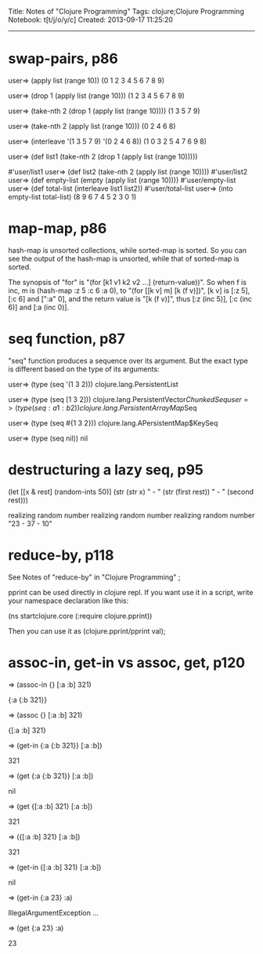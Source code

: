 Title: Notes of "Clojure Programming"
Tags: clojure;Clojure Programming
Notebook: t[t/j/o/y/c]
Created: 2013-09-17 11:25:20

------

# swap-pairs, p86

 

user=> (apply list (range 10)) 
(0 1 2 3 4 5 6 7 8 9) 

user=> (drop 1 (apply list (range 10))) 
(1 2 3 4 5 6 7 8 9)

user=> (take-nth 2 (drop 1 (apply list (range 10)))) 
(1 3 5 7 9) 

user=> (take-nth 2 (apply list (range 10))) 
(0 2 4 6 8) 

user=> (interleave '(1 3 5 7 9) '(0 2 4 6 8)) 
(1 0 3 2 5 4 7 6 9 8) 

user=> (def list1 (take-nth 2 (drop 1 (apply list (range 10)))))

#'user/list1 
user=> (def list2 (take-nth 2 (apply list (range 10)))) 
#'user/list2 
user=> (def empty-list (empty (apply list (range 10)))) 
#'user/empty-list 
user=> (def total-list (interleave list1 list2)) 
#'user/total-list 
user=> (into empty-list total-list) 
(8 9 6 7 4 5 2 3 0 1) 

 

# map-map, p86

 

hash-map is unsorted collections, while sorted-map is sorted. So you can see the output of the hash-map is unsorted, while that of sorted-map is sorted.

 

The synopsis of "for" is "(for [k1 v1 k2 v2 ...] (return-value))". So when f is inc, m is (hash-map :z 5 :c 6 :a 0), to "(for [[k v] m] [k (f v)])", [k v] is [:z 5], [:c 6] and [":a" 0], and the return value is "[k (f v)]", thus [:z (inc 5)], [:c (inc 6)] and [:a (inc 0)].

 

# seq function, p87

 

"seq" function produces a sequence over its argument. But the exact type is different based on the type of its arguments:

 

user=> (type (seq '(1 3 2))) 
clojure.lang.PersistentList

user=> (type (seq [1 3 2])) 
clojure.lang.PersistentVector$ChunkedSeq 
user=> (type (seq {:a 1 :b 2})) 
clojure.lang.PersistentArrayMap$Seq


user=> (type (seq #{1 3 2})) 
clojure.lang.APersistentMap$KeySeq

user=> (type (seq nil)) 
nil 

 

# destructuring a lazy seq, p95

 

 (let [[x & rest] (random-ints 50)] (str (str x) " - " (str (first rest)) " - " (second rest))) 

 

realizing random number 
realizing random number 
realizing random number 
"23 - 37 - 10" 

 

# reduce-by, p118

 

See Notes of "reduce-by" in "Clojure Programming" ;

 

pprint can be used directly in clojure repl. If you want use it in a script, write your namespace declaration like this:

 (ns startclojure.core (:require clojure.pprint))

Then you can use it as (clojure.pprint/pprint val);

 

# assoc-in, get-in vs assoc, get, p120

 

=> (assoc-in {} [:a :b] 321)

{:a {:b 321}}

=> (assoc {} [:a :b] 321)

{[:a :b] 321}

 

=> (get-in {:a {:b 321}} [:a :b])

321

=> (get {:a {:b 321}} [:a :b])

nil

=> (get {[:a :b] 321} [:a :b])

321

=> ({[:a :b] 321} [:a :b])

321

=> (get-in {[:a :b] 321} [:a :b])

nil

=> (get-in {:a 23} :a)

IllegalArgumentException ...

=> (get {:a 23} :a)

23